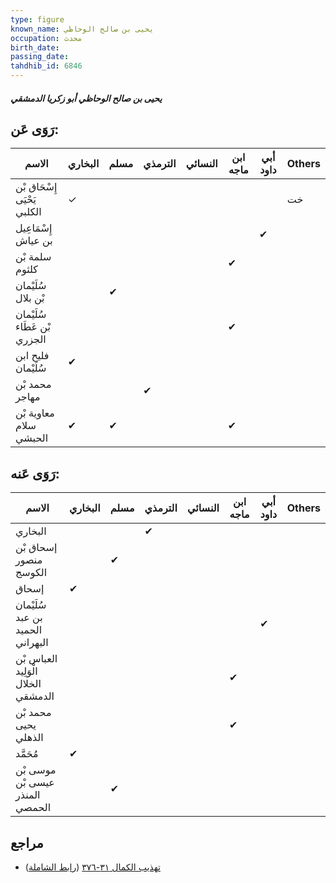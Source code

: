 ```yaml
---
type: figure
known_name: يحيى بن صالح الوحاظي
occupation: محدث
birth_date:
passing_date:
tahdhib_id: 6846
---
```

##### يحيى بن صالح الوحاظي أبو زكريا الدمشقي

## رَوَى عَن:
| الاسم                       | البخاري | مسلم | الترمذي | النسائي | ابن ماجه | أبي داود | Others |
| --------------------------- | ------- | ---- | ------- | ------- | -------- | -------- | ------ |
| إِسْحَاق بْن يَحْيَى الكلبي | ✓       |      |         |         |          |          | خت     |
| إِسْمَاعِيل بن عياش         |         |      |         |         |          | ✔        |        |
| سلمة بْن كلثوم              |         |      |         |         | ✔        |          |        |
| سُلَيْمان بْن بلال          |         | ✔    |         |         |          |          |        |
| سُلَيْمان بْن عَطَاء الجزري |         |      |         |         | ✔        |          |        |
| فليح ابن سُلَيْمان          | ✔       |      |         |         |          |          |        |
| محمد بْن مهاجر              |         |      | ✔       |         |          |          |        |
| معاوية بْن سلام الحبشي      | ✔       | ✔    |         |         | ✔        |          |        |
## رَوَى عَنه:
| الاسم                               | البخاري | مسلم | الترمذي | النسائي | ابن ماجه | أبي داود | Others |
| ----------------------------------- | ------- | ---- | ------- | ------- | -------- | -------- | ------ |
| البخاري                             |         |      | ✔       |         |          |          |        |
| إسحاق بْن منصور الكوسج              |         | ✔    |         |         |          |          |        |
| إسحاق                               | ✔       |      |         |         |          |          |        |
| سُلَيْمان بن عبد الحميد البهراني    |         |      |         |         |          | ✔        |        |
| العباس بْن الْوَلِيد الخلال الدمشقي |         |      |         |         | ✔        |          |        |
| محمد بْن يحيى الذهلي                |         |      |         |         | ✔        |          |        |
| مُحَمَّد                            | ✔       |      |         |         |          |          |        |
| موسى بْن عيسى بْن المنذر الحمصي     |         | ✔    |         |         |          |          |        |
## مراجع
- [تهذيب الكمال ٣١-٣٧٦](obsidian://open?vault=Tahdhib-al-Kamal&file=Figures/٦٨٤٦-يحيى%20بن%20صالح%20الوحاظي%20أبو%20زكريا%20الدمشقي) ([رابط الشاملة](https://shamela.ws/book/3722/16924))